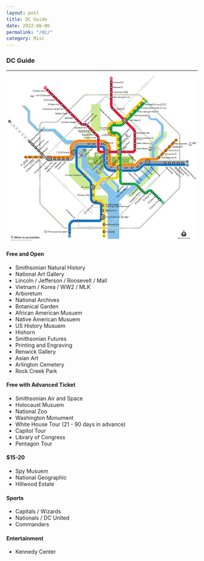 ```yaml
---
layout: post
title: DC Guide
date: 2022-06-06
permalink: "/dc/"
category: Misc
---
```


### DC Guide

---

![DC-Metro](/assets/img/dc-metro.png)

#### Free and Open
- Smithsonian Natural History
- National Art Gallery
- Lincoln / Jefferson / Roosevelt / Mall
- Vietnam / Korea / WW2 / MLK
- Arboretum
- National Archives
- Botanical Garden
- African American Musuem
- Native American Musuem
- US History Musuem
- Hishorn
- Smithsonian Futures
- Printing and Engraving
- Renwick Gallery
- Asian Art
- Arlington Cemetery
- Rock Creek Park

#### Free with Advanced Ticket
- Smithsonian Air and Space
- Holocaust Musuem
- National Zoo
- Washington Monument
- White House Tour (21 - 90 days in advance)
- Capitol Tour
- Library of Congress
- Pentagon Tour

#### $15-20
- Spy Musuem
- National Geographic
- Hillwood Estate

#### Sports
- Capitals / Wizards
- Nationals / DC United
- Commanders

#### Entertainment
- Kennedy Center
